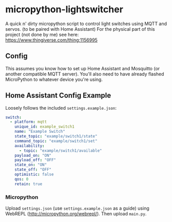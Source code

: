 # micropython-lightswitcher
A quick n' dirty micropython script to control light switches using MQTT and servos. (to be paired with Home Assistant)
For the physical part of this project (not done by me) see here: https://www.thingiverse.com/thing:1156995

## Config
This assumes you know how to set up Home Assistant and Mosquitto (or another compatible MQTT server). You'll also need to have already flashed MicroPython to whatever device you're using.

## Home Assistant Config Example
Loosely follows the included `settings.example.json`:
```yaml
switch:
  - platform: mqtt
    unique_id: example_switch1
    name: "Example Switch"
    state_topic: "example/switch1/state"
    command_topic: "example/switch1/set"
    availability:
      - topic: "example/switch1/available"
    payload_on: "ON"
    payload_off: "OFF"
    state_on: "ON"
    state_off: "OFF"
    optimistic: false
    qos: 0
    retain: true
```

### Micropython
Upload `settings.json` (use `settings.example.json` as a guide) using WebREPL (http://micropython.org/webrepl/).
Then upload `main.py`.
